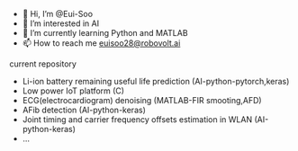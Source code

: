 - 👋 Hi, I’m @Eui-Soo
- 👀 I’m interested in AI
- 🌱 I’m currently learning Python and MATLAB 
- 📫 How to reach me euisoo28@robovolt.ai

current repository
- Li-ion battery remaining useful life prediction (AI-python-pytorch,keras)
- Low power IoT platform (C)
- ECG(electrocardiogram) denoising  (MATLAB-FIR smooting,AFD)
- AFib detection (AI-python-keras)
- Joint timing and carrier frequency offsets estimation in WLAN (AI-python-keras)
- ...
<!---
Eui-Soo/Eui-Soo is a ✨ special ✨ repository because its `README.md` (this file) appears on your GitHub profile.
You can click the Preview link to take a look at your changes.
--->
